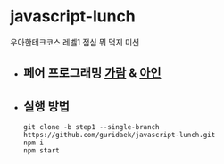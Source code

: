 # javascript-lunch

우아한테크코스 레벨1 점심 뭐 먹지 미션

- ## 페어 프로그래밍 [가람](https://github.com/guridaek) & [아인](https://github.com/GEUNTAEK1013)
- ## 실행 방법
  ```
  git clone -b step1 --single-branch https://github.com/guridaek/javascript-lunch.git
  npm i
  npm start
  ```

